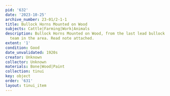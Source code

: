 ```yaml
---
pid: '632'
date: '2023-10-25'
archive_number: 23-01/2-1-1
title: Bullock Horns Mounted on Wood
subjects: Cattle|Farming|Work|Animals
description: Bullock Horns Mounted on Wood, from the last lead bullock in a bullock
  team in the area. Read note attached.
extent: '1'
condition: Good
date_unvalidated: 1920s
creator: Unknown
collector: Unknown
materials: Bone|Wood|Paint
collection: tinui
key: object
order: '631'
layout: tinui_item
---
```

